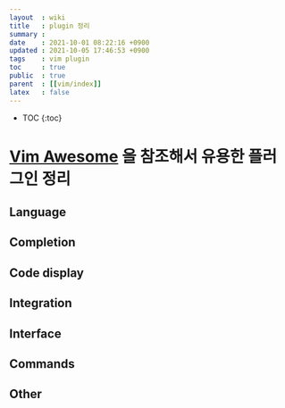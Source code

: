 ```yaml
---
layout  : wiki
title   : plugin 정리
summary : 
date    : 2021-10-01 08:22:16 +0900
updated : 2021-10-05 17:46:53 +0900
tags    : vim plugin
toc     : true
public  : true
parent  : [[vim/index]]
latex   : false
---
```

* TOC
{:toc}

# [Vim Awesome](https://vimawesome.com/) 을 참조해서 유용한 플러그인 정리

## Language

## Completion

## Code display

## Integration

## Interface

## Commands

## Other
